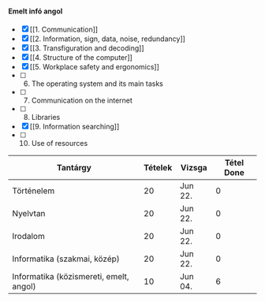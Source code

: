 #### Emelt infó angol
- [x] [[1. Communication]]
- [x] [[2. Information, sign, data, noise, redundancy]]
- [x] [[3. Transfiguration and decoding]]
- [x] [[4. Structure of the computer]]
- [x] [[5. Workplace safety and ergonomics]]
- [ ] 6. The operating system and its main tasks
- [ ] 7. Communication on the internet
- [ ] 8. Libraries
- [x] [[9. Information searching]]
- [ ] 10. Use of resources


Tantárgy | Tételek | Vizsga | Tétel Done
------------ | ------------ | ------------ | ------------
Történelem | 20 | Jun 22. | 0
Nyelvtan | 20 | Jun 22. | 0
Irodalom | 20 | Jun 22. | 0
Informatika (szakmai, közép) | 20 | Jun 22. | 0
Informatika (közismereti, emelt, angol) | 10 | Jun 04. | 6